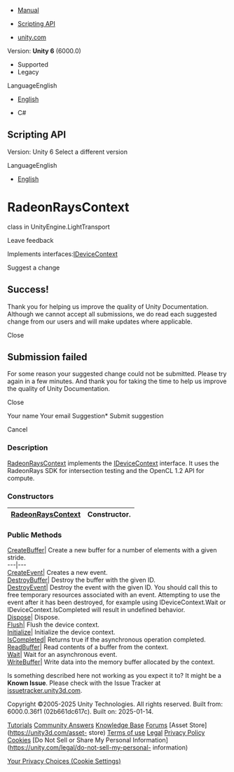 [ ]()

  * [Manual](../Manual/index.html)
  * [Scripting API](../ScriptReference/index.html)

  * [unity.com](https://unity.com/)

Version: **Unity 6** (6000.0)

  * Supported
  * Legacy

LanguageEnglish

  * [English]()

  * C#

[ ](https://docs.unity3d.com)

## Scripting API

Version: Unity 6 Select a different version

LanguageEnglish

  * [English]()

# RadeonRaysContext

class in UnityEngine.LightTransport

Leave feedback

  

Implements interfaces:[IDeviceContext](LightTransport.IDeviceContext.html)

Suggest a change

## Success!

Thank you for helping us improve the quality of Unity Documentation. Although
we cannot accept all submissions, we do read each suggested change from our
users and will make updates where applicable.

Close

## Submission failed

For some reason your suggested change could not be submitted. Please <a>try
again</a> in a few minutes. And thank you for taking the time to help us
improve the quality of Unity Documentation.

Close

Your name Your email Suggestion* Submit suggestion

Cancel

[ ]()

### Description

[RadeonRaysContext](LightTransport.RadeonRaysContext.html) implements the
[IDeviceContext](LightTransport.IDeviceContext.html) interface. It uses the
RadeonRays SDK for intersection testing and the OpenCL 1.2 API for compute.

### Constructors

[RadeonRaysContext](LightTransport.RadeonRaysContext-ctor.html)| Constructor.  
---|---  
  
### Public Methods

[CreateBuffer](LightTransport.RadeonRaysContext.CreateBuffer.html)| Create a
new buffer for a number of elements with a given stride.  
---|---  
[CreateEvent](LightTransport.RadeonRaysContext.CreateEvent.html)| Creates a
new event.  
[DestroyBuffer](LightTransport.RadeonRaysContext.DestroyBuffer.html)| Destroy
the buffer with the given ID.  
[DestroyEvent](LightTransport.RadeonRaysContext.DestroyEvent.html)| Destroy
the event with the given ID. You should call this to free temporary resources
associated with an event. Attempting to use the event after it has been
destroyed, for example using IDeviceContext.Wait or IDeviceContext.IsCompleted
will result in undefined behavior.  
[Dispose](LightTransport.RadeonRaysContext.Dispose.html)| Dispose.  
[Flush](LightTransport.RadeonRaysContext.Flush.html)| Flush the device
context.  
[Initialize](LightTransport.RadeonRaysContext.Initialize.html)| Initialize the
device context.  
[IsCompleted](LightTransport.RadeonRaysContext.IsCompleted.html)| Returns true
if the asynchronous operation completed.  
[ReadBuffer](LightTransport.RadeonRaysContext.ReadBuffer.html)| Read contents
of a buffer from the context.  
[Wait](LightTransport.RadeonRaysContext.Wait.html)| Wait for an asynchronous
event.  
[WriteBuffer](LightTransport.RadeonRaysContext.WriteBuffer.html)| Write data
into the memory buffer allocated by the context.  
  
Is something described here not working as you expect it to? It might be a
**Known Issue**. Please check with the Issue Tracker at
[issuetracker.unity3d.com](https://issuetracker.unity3d.com).

Copyright ©2005-2025 Unity Technologies. All rights reserved. Built from:
6000.0.36f1 (02b661dc617c). Built on: 2025-01-14.

[Tutorials](https://unity3d.com/learn) [Community
Answers](https://answers.unity3d.com) [Knowledge
Base](https://support.unity3d.com/hc/en-us)
[Forums](https://forum.unity3d.com) [Asset Store](https://unity3d.com/asset-
store) [Terms of use](https://docs.unity3d.com/Manual/TermsOfUse.html)
[Legal](https://unity.com/legal) [Privacy
Policy](https://unity.com/legal/privacy-policy)
[Cookies](https://unity.com/legal/cookie-policy) [Do Not Sell or Share My
Personal Information](https://unity.com/legal/do-not-sell-my-personal-
information)

[Your Privacy Choices (Cookie Settings)](javascript:void\(0\);)


